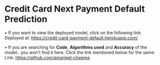 # Credit Card Next Payment Default Prediction


• If you want to view the deployed model, click on the following link:<br />
Deployed at: https://credit-card-payment-default.herokuapp.com/

• If you are searching for __Code__, __Algorithms used__ and __Accuracy__ of the model.. you won't find it here. Click the link mentioned below for the same:<br />
Link: https://github.com/amarjeet-cheema
